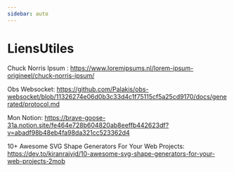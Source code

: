 ```yaml
---
sidebar: auto
---
```

# LiensUtiles

Chuck Norris Ipsum :
 https://www.loremipsums.nl/lorem-ipsum-origineel/chuck-norris-ipsum/

Obs Websocket:
https://github.com/Palakis/obs-websocket/blob/11326274e06d0b3c33d4c1f75115cf5a25cd9170/docs/generated/protocol.md

Mon Notion:
https://brave-goose-31a.notion.site/fe464e728b604820ab8eeffb442623df?v=abadf98b48eb4fa98da321cc523362d4

10+ Awesome SVG Shape Generators For Your Web Projects:
https://dev.to/kiranrajvjd/10-awesome-svg-shape-generators-for-your-web-projects-2mob